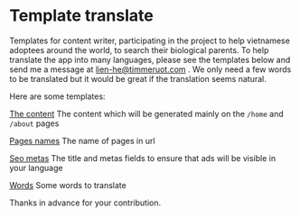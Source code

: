 # Template translate

Templates for content writer, participating in the project to help vietnamese adoptees around the world, to search their biological parents.
To help translate the app into many languages, please see the templates below and send me a message at <a href="mailto:lien-he@timmeruot.com"> lien-he@timmeruot.com </a>.
We only need a few words to be translated but it would be great if the translation seems natural.

Here are some templates: 

[The content](./translate-content.md)
The content which will be generated mainly on the `/home` and `/about` pages

[Pages names](./translate-pages.md)
The name of pages in url

[Seo metas](./translate-seo.md)
The title and metas fields to ensure that ads will be visible in your language

[Words](./translate-words.md)
Some words to translate

Thanks in advance for your contribution.